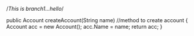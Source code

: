 /*This is branch1...hello*/


public Account createAccount(String name)  //method to create account
{
Account acc = new Account();
acc.Name = name;
return acc;
}
